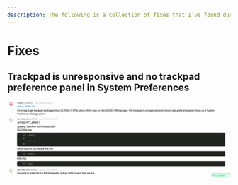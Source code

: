 ```yaml
---
description: The following is a collection of fixes that I've found during the time
---
```


# Fixes

## Trackpad is unresponsive and no trackpad preference panel in System Preferences <a id="trackpad-is-unresponsive-and-no-trackpad-preference-panel-in-system-preferences"></a>

![From gitter.im/alexandred/VoodooI2C](../../.gitbook/assets/image%20%286%29.png)

